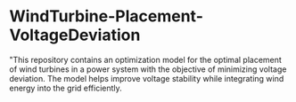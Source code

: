 # WindTurbine-Placement-VoltageDeviation
"This repository contains an optimization model for the optimal placement of wind turbines in a power system with the objective of minimizing voltage deviation. The model helps improve voltage stability while integrating wind energy into the grid efficiently.
